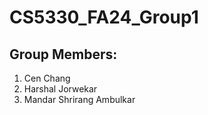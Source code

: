 # CS5330_FA24_Group1
## Group Members:
1. Cen Chang
2. Harshal Jorwekar
3. Mandar Shrirang Ambulkar
